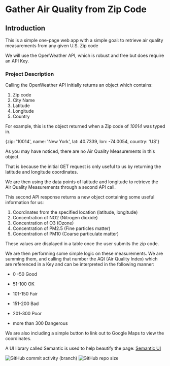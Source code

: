 # Gather Air Quality from Zip Code

## Introduction

This is a simple one-page web app with a simple goal: to retrieve air quality measurements from any given U.S. Zip code

We will use the OpenWeather API, which is robust and free but does require an API Key.

### Project Description

Calling the OpenWeather API initially returns an object which contains:

1. Zip code
2. City Name
3. Latitude
4. Longitude
5. Country

For example, this is the object returned when a Zip code of _10014_ was typed in.

{zip: '10014', name: 'New York', lat: 40.7339, lon: -74.0054, country: 'US'}

As you may have noticed, there are no Air Quality Measurements in this object.

That is because the initial GET request is only useful to us by returning the latitude and longitude coordinates.

We are then using the data points of latitude and longitude to retrieve the Air Quality Measurements through a second API call.

This second API response returns a new object containing some useful information for us:

1. Coordinates from the specified location (latitude, longitude)
2. Сoncentration of NO2 (Nitrogen dioxide)
3. Сoncentration of O3 (Ozone)
4. Сoncentration of PM2.5 (Fine particles matter)
5. Сoncentration of PM10 (Coarse particulate matter)

These values are displayed in a table once the user submits the zip code.

We are then performing some simple logic on these measurements. We are summing them, and calling that number the AQI (Air Quality Index) which are referenced in a Key and can be interpreted in the following manner:

- 0 -50 Good

- 51-100 OK

- 101-150 Fair

- 151-200 Bad

- 201-300 Poor

- more than 300 Dangerous

We are also including a simple button to link out to Google Maps to view the coordinates.

A UI library called Semantic is used to help beautify the page: [Semantic UI](https://semantic-ui.com/)

![GitHub commit activity (branch)](https://img.shields.io/github/commit-activity/w/foghill/PhaseOneFlatironProject)
![GitHub repo size](https://img.shields.io/github/repo-size/foghill/PhaseOneFlatironProject)
